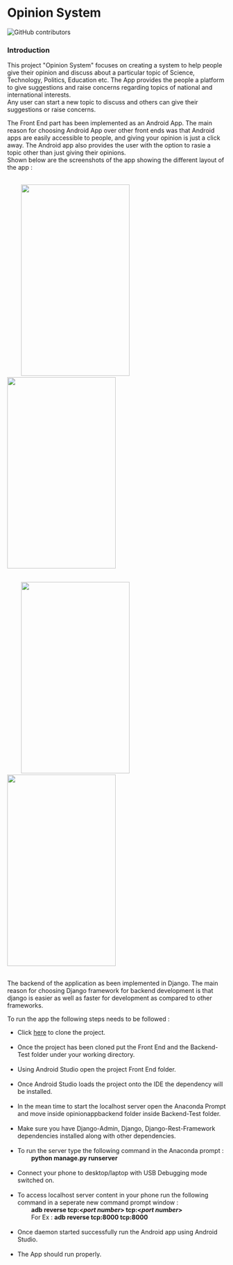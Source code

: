 # Opinion System 
![GitHub contributors](https://img.shields.io/github/contributors/Abhishek-Kathayat/TEKSystem-Hackathon)

### Introduction
This project "Opinion System" focuses on creating a system to help people give their opinion and discuss about a particular topic of Science, Technology, Politics, Education etc. The App provides the people a platform to give suggestions and raise concerns regarding topics of national and international interests. <br/>
Any user can start a new topic to discuss and others can give their suggestions or raise concerns. <br/>

The Front End part has been implemented as an Android App. The main reason for choosing Android App over other front ends was that Android apps are easily accessible to people, and giving your opinion is just a click away. The Android app also provides the user with the option to rasie a topic other than just giving their opinions.<br/>
Shown below are the screenshots of the app showing the different layout of the app :<br/> <br/>

&nbsp; &nbsp; &nbsp; &nbsp; <img src="https://github.com/Abhishek-Kathayat/TEKSystem-Hackathon/blob/master/Screen%20Shots/Screenshot_20190811-214343.png" width="250" height="440"/> &nbsp; &nbsp; &nbsp; &nbsp; <img src="https://github.com/Abhishek-Kathayat/TEKSystem-Hackathon/blob/master/Screen%20Shots/Screenshot_20190811-214401.png" width="250" height="440"/> <br/> <br/>

&nbsp; &nbsp; &nbsp; &nbsp; <img src="https://github.com/Abhishek-Kathayat/TEKSystem-Hackathon/blob/master/Screen%20Shots/Screenshot_20190812-120441.png" width="250" height="440"/> &nbsp; &nbsp; &nbsp; &nbsp; <img src="https://github.com/Abhishek-Kathayat/TEKSystem-Hackathon/blob/master/Screen%20Shots/Screenshot_20190811-214423.png" width="250" height="440"/> <br/> <br/>

The backend of the application as been implemented in Django. The main reason for choosing Django framework for backend development is that django is easier as well as faster for development as compared to other frameworks.<br/>

To run the app the following steps needs to be followed : <br/>
<ul>
  <li>Click <a href="https://github.com/Abhishek-Kathayat/TEKSystem-Hackathon.git">here</a>  to clone the project.</li><br/>
  <li>Once the project has been cloned put the Front End and the Backend-Test folder under your working directory.</li><br/>
  <li>Using Android Studio open the project Front End folder.</li><br/>
  <li>Once Android Studio loads the project onto the IDE the dependency will be installed.</li><br/>
  <li>In the mean time to start the localhost server open the Anaconda Prompt and move inside opinionappbackend folder inside Backend-Test folder.</li><br/>
  <li>Make sure you have Django-Admin, Django, Django-Rest-Framework dependencies installed along with other dependencies.</li><br/>
  <li>To run the server type the following command in the Anaconda prompt : <br/>
    &nbsp; &nbsp; &nbsp; &nbsp; <b>python manage.py runserver</b></li><br/>
  <li>Connect your phone to desktop/laptop with USB Debugging mode switched on.</li><br/>
  <li>To access localhost server content in your phone run the following command in a seperate new command prompt window : <br/>
    &nbsp; &nbsp; &nbsp; &nbsp; <b>adb reverse tcp:<<i>port number</i>> tcp:<<i>port number</i>></b> <br/>
    &nbsp; &nbsp; &nbsp; &nbsp; For Ex : <b>adb reverse tcp:8000 tcp:8000 </b> </li><br/>
  <li>Once daemon started successfully run the Android app using Android Studio.</li><br/>
  <li>The App should run properly. </li><br/>
</ul>

